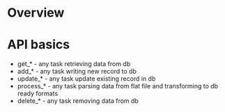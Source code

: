# Overview


# API basics

* get_* - any task retrieving data from db
* add_* - any task writing new record to db
* update_* - any task update existing record in db
* process_* - any task parsing data from flat file and transforming to db ready formats
* delete_* - any task removing data from db
